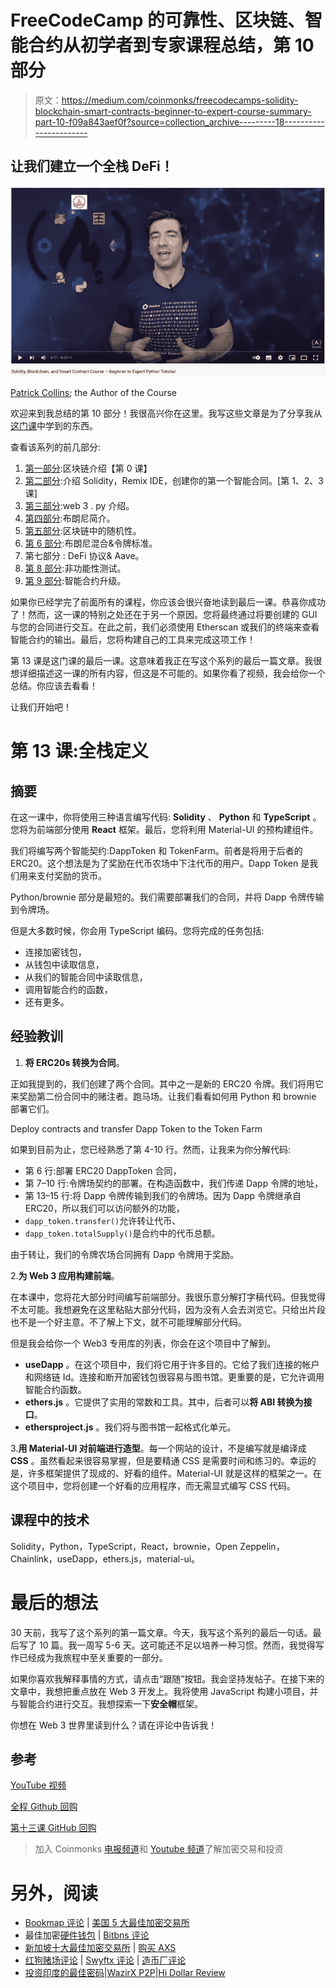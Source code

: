# FreeCodeCamp 的可靠性、区块链、智能合约从初学者到专家课程总结，第 10 部分

> 原文：<https://medium.com/coinmonks/freecodecamps-solidity-blockchain-smart-contracts-beginner-to-expert-course-summary-part-10-f09a843aef0f?source=collection_archive---------18----------------------->

## 让我们建立一个全栈 DeFi！

![](img/1defd885c2ba27a1938d1c2202b702c6.png)

[Patrick Collins](/@patrick.collins_58673); the Author of the Course

欢迎来到我总结的第 10 部分！我很高兴你在这里。我写这些文章是为了分享我从[这门课](https://www.youtube.com/watch?v=M576WGiDBdQ)中学到的东西。

查看该系列的前几部分:

1.  [第一部分](https://kris-ograbek.medium.com/freecodecamps-solidity-blockchain-smart-contracts-beginner-to-expert-course-summary-part-1-3539606eee0e):区块链介绍【第 0 课】
2.  [第二部分](https://kris-ograbek.medium.com/freecodecamps-solidity-blockchain-smart-contracts-beginner-to-expert-course-summary-part-2-da6e642efdea):介绍 Solidity，Remix IDE，创建你的第一个智能合同。[第 1、2、3 课]
3.  [第三部分](https://kris-ograbek.medium.com/freecodecamps-solidity-blockchain-smart-contracts-beginner-to-expert-course-summary-part-3-fea146841d9a):web 3 . py 介绍。
4.  [第四部分](/coinmonks/freecodecamps-solidity-blockchain-smart-contracts-beginner-to-expert-course-summary-part-4-d9bb72a4a6bf):布朗尼简介。
5.  [第五部分](/coinmonks/freecodecamps-solidity-blockchain-smart-contracts-beginner-to-expert-course-summary-part-5-d77a8c99bfc4):区块链中的随机性。
6.  [第 6 部分](/coinmonks/freecodecamps-solidity-blockchain-smart-contracts-beginner-to-expert-course-summary-part-6-24e1aaa177e7):布朗尼混合&令牌标准。
7.  第七部分 : DeFi 协议& Aave。
8.  [第 8 部分](/coinmonks/freecodecamps-solidity-blockchain-smart-contracts-beginner-to-expert-course-summary-part-8-67a1dd76ec44):非功能性测试。
9.  [第 9 部分](/coinmonks/freecodecamps-solidity-blockchain-smart-contracts-beginner-to-expert-course-summary-part-9-b1531c54485a):智能合约升级。

如果你已经学完了前面所有的课程，你应该会很兴奋地读到最后一课。恭喜你成功了！然而，这一课的特别之处还在于另一个原因。您将最终通过将要创建的 GUI 与您的合同进行交互。在此之前，我们必须使用 Etherscan 或我们的终端来查看智能合约的输出。最后，您将构建自己的工具来完成这项工作！

第 13 课是这门课的最后一课。这意味着我正在写这个系列的最后一篇文章。我很想详细描述这一课的所有内容，但这是不可能的。如果你看了视频，我会给你一个总结。你应该去看看！

让我们开始吧！

# 第 13 课:全栈定义

## 摘要

在这一课中，你将使用三种语言编写代码: **Solidity** 、 **Python** 和 **TypeScript** 。您将为前端部分使用 **React** 框架。最后，您将利用 Material-UI 的预构建组件。

我们将编写两个智能契约:DappToken 和 TokenFarm。前者是将用于后者的 ERC20。这个想法是为了奖励在代币农场中下注代币的用户。Dapp Token 是我们用来支付奖励的货币。

Python/brownie 部分是最短的。我们需要部署我们的合同，并将 Dapp 令牌传输到令牌场。

但是大多数时候，你会用 TypeScript 编码。您将完成的任务包括:

*   连接加密钱包，
*   从钱包中读取信息，
*   从我们的智能合同中读取信息，
*   调用智能合约的函数，
*   还有更多。

## 经验教训

1.  **将 ERC20s 转换为合同**。

正如我提到的，我们创建了两个合同。其中之一是新的 ERC20 令牌。我们将用它来奖励第二份合同中的赌注者。跑马场。让我们看看如何用 Python 和 brownie 部署它们。

Deploy contracts and transfer Dapp Token to the Token Farm

如果到目前为止，您已经熟悉了第 4-10 行。然而，让我来为你分解代码:

*   第 6 行:部署 ERC20 DappToken 合同，
*   第 7–10 行:令牌场契约的部署。在构造函数中，我们传递 Dapp 令牌的地址，
*   第 13–15 行:将 Dapp 令牌传输到我们的令牌场。因为 Dapp 令牌继承自 ERC20，所以我们可以访问额外的功能，
*   `dapp_token.transfer()`允许转让代币、
*   `dapp_token.totalSupply()`是合约中的代币总额。

由于转让，我们的令牌农场合同拥有 Dapp 令牌用于奖励。

2.**为 Web 3 应用构建前端**。

在本课中，您将花大部分时间编写前端部分。我很乐意分解打字稿代码。但我觉得不太可能。我想避免在这里粘贴大部分代码，因为没有人会去浏览它。只给出片段也不是一个好主意。不了解上下文，就不可能理解部分代码。

但是我会给你一个 Web3 专用库的列表，你会在这个项目中了解到。

*   **useDapp** 。在这个项目中，我们将它用于许多目的。它给了我们连接的帐户和网络链 Id。连接和断开加密钱包很容易与图书馆。更重要的是，它允许调用智能合约函数。
*   **ethers.js** 。它提供了实用的常数和工具。其中，后者可以**将 ABI 转换为接口**。
*   **ethersproject.js** 。我们将与图书馆一起格式化单元。

3.**用 Material-UI 对前端进行造型**。每一个网站的设计，不是编写就是编译成 **CSS** 。虽然看起来很容易掌握，但是要精通 CSS 是需要时间和练习的。幸运的是，许多框架提供了现成的、好看的组件。Material-UI 就是这样的框架之一。在这个项目中，您将创建一个好看的应用程序，而无需显式编写 CSS 代码。

## 课程中的技术

Solidity，Python，TypeScript，React，brownie，Open Zeppelin，Chainlink，useDapp，ethers.js，material-ui。

# 最后的想法

30 天前，我写了这个系列的第一篇文章。今天，我写这个系列的最后一句话。最后写了 10 篇。我一周写 5-6 天。这可能还不足以培养一种习惯。然而，我觉得写作已经成为我旅程中至关重要的一部分。

如果你喜欢我解释事情的方式，请点击“跟随”按钮。我会坚持发帖子。在接下来的文章中，我想把重点放在 Web 3 开发上。我将使用 JavaScript 构建小项目，并与智能合约进行交互。我想探索一下**安全帽**框架。

你想在 Web 3 世界里读到什么？请在评论中告诉我！

## 参考

[YouTube 视频](https://www.youtube.com/watch?v=M576WGiDBdQ)

[全程 Github 回购](https://github.com/smartcontractkit/full-blockchain-solidity-course-py)

[第十三课 GitHub 回购](https://github.com/PatrickAlphaC/defi-stake-yield-brownie-freecode)

> 加入 Coinmonks [电报频道](https://t.me/coincodecap)和 [Youtube 频道](https://www.youtube.com/c/coinmonks/videos)了解加密交易和投资

# 另外，阅读

*   [Bookmap 评论](https://coincodecap.com/bookmap-review-2021-best-trading-software) | [美国 5 大最佳加密交易所](https://coincodecap.com/crypto-exchange-usa)
*   最佳加密[硬件钱包](/coinmonks/hardware-wallets-dfa1211730c6) | [Bitbns 评论](/coinmonks/bitbns-review-38256a07e161)
*   [新加坡十大最佳加密交易所](https://coincodecap.com/crypto-exchange-in-singapore) | [购买 AXS](https://coincodecap.com/buy-axs-token)
*   [红狗赌场评论](https://coincodecap.com/red-dog-casino-review) | [Swyftx 评论](https://coincodecap.com/swyftx-review) | [造币厂评论](https://coincodecap.com/coingate-review)
*   [投资印度的最佳密码](https://coincodecap.com/best-crypto-to-invest-in-india-in-2021)|[WazirX P2P](https://coincodecap.com/wazirx-p2p)|[Hi Dollar Review](https://coincodecap.com/hi-dollar-review)